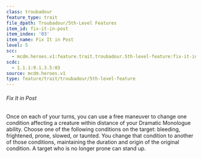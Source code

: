 ```yaml
---
class: troubadour
feature_type: trait
file_dpath: Troubadour/5th-Level Features
item_id: fix-it-in-post
item_index: '03'
item_name: Fix It in Post
level: 5
scc:
  - mcdm.heroes.v1:feature.trait.troubadour.5th-level-feature:fix-it-in-post
scdc:
  - 1.1.1:9.1.3.5:03
source: mcdm.heroes.v1
type: feature/trait/troubadour/5th-level-feature
---
```


###### Fix It in Post

Once on each of your turns, you can use a free maneuver to change one condition affecting a creature within distance of your Dramatic Monologue ability. Choose one of the following conditions on the target: bleeding, frightened, prone, slowed, or taunted. You change that condition to another of those conditions, maintaining the duration and origin of the original condition. A target who is no longer prone can stand up.
